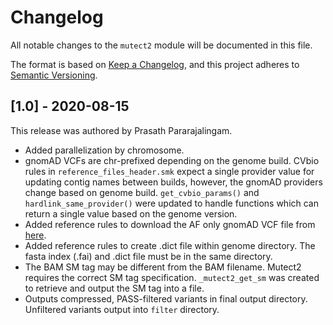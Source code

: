 # Changelog

All notable changes to the `mutect2` module will be documented in this file.

The format is based on [Keep a Changelog](https://keepachangelog.com/en/1.0.0/),
and this project adheres to [Semantic Versioning](https://semver.org/spec/v2.0.0.html).

## [1.0] - 2020-08-15

This release was authored by Prasath Pararajalingam.
- Added parallelization by chromosome.
- gnomAD VCFs are chr-prefixed depending on the genome build. CVbio rules in `reference_files_header.smk` expect a single provider value for updating contig names between builds, however, the gnomAD providers change based on genome build. `get_cvbio_params()` and `hardlink_same_provider()` were updated to handle functions which can return a single value based on the genome version.
- Added reference rules to download the AF only gnomAD VCF file from [here](ftp://gsapubftp-anonymous@ftp.broadinstitute.org/bundle/Mutect2/).
- Added reference rules to create .dict file within genome directory. The fasta index (.fai) and .dict file must be in the same directory.
- The BAM SM tag may be different from the BAM filename. Mutect2 requires the correct SM tag specification. `_mutect2_get_sm` was created to retrieve and output the SM tag into a file.
- Outputs compressed, PASS-filtered variants in final output directory. Unfiltered variants output into `filter` directory.
